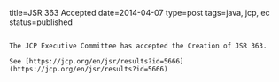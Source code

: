 title=JSR 363 Accepted
date=2014-04-07
type=post
tags=java, jcp, ec
status=published
~~~~~~

The JCP Executive Committee has accepted the Creation of JSR 363.

See [https://jcp.org/en/jsr/results?id=5666](https://jcp.org/en/jsr/results?id=5666)